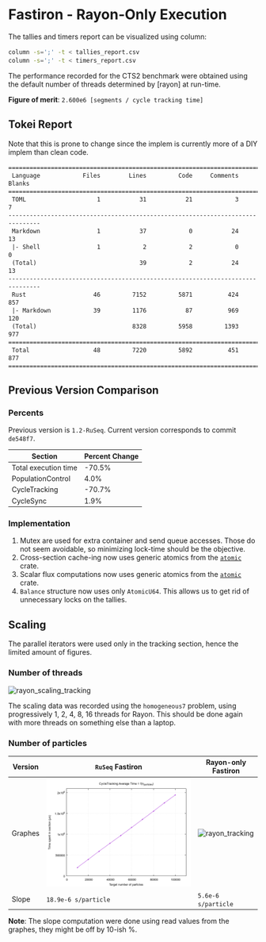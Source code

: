 # Fastiron - Rayon-Only Execution

The tallies and timers report can be visualized using column: 

```bash
column -s=';' -t < tallies_report.csv
column -s=';' -t < timers_report.csv
```

The performance recorded for the CTS2 benchmark were obtained using the default 
number of threads determined by [rayon] at run-time.

**Figure of merit**: `2.600e6 [segments / cycle tracking time]`


## Tokei Report

Note that this is prone to change since the implem is currently more of a 
DIY implem than clean code.

```
===============================================================================
 Language            Files        Lines         Code     Comments       Blanks
===============================================================================
 TOML                    1           31           21            3            7
-------------------------------------------------------------------------------
 Markdown                1           37            0           24           13
 |- Shell                1            2            2            0            0
 (Total)                             39            2           24           13
-------------------------------------------------------------------------------
 Rust                   46         7152         5871          424          857
 |- Markdown            39         1176           87          969          120
 (Total)                           8328         5958         1393          977
===============================================================================
 Total                  48         7220         5892          451          877
===============================================================================
```


## Previous Version Comparison

### Percents

Previous version is `1.2-RuSeq`. Current version corresponds to commit `de548f7`.

| Section              | Percent Change |
|----------------------|----------------|
| Total execution time |         -70.5% |
| PopulationControl    |           4.0% |
| CycleTracking        |         -70.7% |
| CycleSync            |           1.9% |

### Implementation

1. Mutex are used for extra container and send queue accesses. Those do not seem avoidable, so 
  minimizing lock-time should be the objective.
2. Cross-section cache-ing now uses generic atomics from the [`atomic`][1] crate.
3. Scalar flux computations now uses generic atomics from the [`atomic`][1] crate.
4. `Balance` structure now uses only `AtomicU64`. This allows us to get rid of unnecessary locks
  on the tallies.


## Scaling

The parallel iterators were used only in the tracking section, hence the limited
amount of figures.

### Number of threads 

![rayon_scaling_tracking](rayon_scaling_tracking.png)

The scaling data was recorded using the `homogeneous7` problem, using progressively
1, 2, 4, 8, 16 threads for Rayon. This should be done again with more threads on 
something else than a laptop.


### Number of particles


Version | `RuSeq` Fastiron | Rayon-only Fastiron
--------|------------------|---------------------
Graphes | ![tracking](../../SequentialAnalysis/figures/FI_64/scaling_tracking.png) | ![rayon_tracking](particles_scaling_tracking.png)
Slope | `18.9e-6 s/particle` | `5.6e-6 s/particle`

**Note**: The slope computation were done using read values from the graphes, they might 
be off by 10-ish %.

[1]: https://docs.rs/atomic/latest/atomic/
[2]: https://docs.rs/rayon/latest/rayon/